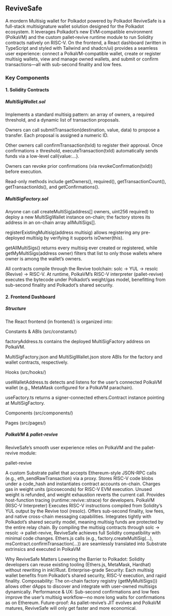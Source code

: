 ## ReviveSafe
A mordern Multisig wallet for Polkadot powered by Polkadot
ReviveSafe is a full-stack multisignature wallet solution designed for the Polkadot ecosystem. It leverages Polkadot’s new EVM‐compatible environment (PolkaVM) and the custom pallet‐revive runtime module to run Solidity contracts natively on RISC-V. On the frontend, a React dashboard (written in TypeScript and styled with Tailwind and shadcn/ui) provides a seamless user experience: connect a PolkaVM-compatible wallet, create or register multisig wallets, view and manage owned wallets, and submit or confirm transactions—all with sub-second finality and low fees.

### Key Components
#### 1. Solidity Contracts
##### MultiSigWallet.sol

Implements a standard multisig pattern: an array of owners, a required threshold, and a dynamic list of transaction proposals.

Owners can call submitTransaction(destination, value, data) to propose a transfer. Each proposal is assigned a numeric ID.

Other owners call confirmTransaction(txId) to register their approval. Once confirmations ≥ threshold, executeTransaction(txId) automatically sends funds via a low-level call{value:…}.

Owners can revoke prior confirmations (via revokeConfirmation(txId)) before execution.

Read-only methods include getOwners(), required(), getTransactionCount(), getTransactionIds(), and getConfirmations().

##### MultiSigFactory.sol

Anyone can call createMultiSig(address[] owners, uint256 required) to deploy a new MultiSigWallet instance on-chain; the factory stores its address in an on-chain array allMultiSigs[].

registerExistingMultisig(address multisig) allows registering any pre-deployed multisig by verifying it supports isOwner(this).

getAllMultiSigs() returns every multisig ever created or registered, while getMyMultiSigs(address owner) filters that list to only those wallets where owner is among the wallet’s owners.

All contracts compile through the Revive toolchain: solc → YUL → resolc (Revive) → RISC-V. At runtime, PolkaVM’s RISC-V interpreter (pallet-revive) executes the bytecode under Polkadot’s weight/gas model, benefitting from sub-second finality and Polkadot’s shared security.

#### 2. Frontend Dashboard
##### Structure

The React frontend (in frontend/) is organized into:

Constants & ABIs (src/constants/)

factoryAddress.ts contains the deployed MultiSigFactory address on PolkaVM.

MultiSigFactory.json and MultiSigWallet.json store ABIs for the factory and wallet contracts, respectively.

Hooks (src/hooks/)

useWalletAddress.ts detects and listens for the user’s connected PolkaVM wallet (e.g., MetaMask configured for a PolkaVM parachain).

useFactory.ts returns a signer-connected ethers.Contract instance pointing at MultiSigFactory.

Components (src/components/)

Pages (src/pages/)


##### PolkaVM & pallet-revive

ReviveSafe’s smooth user experience relies on PolkaVM and the pallet-revive module:

pallet-revive

A custom Substrate pallet that accepts Ethereum-style JSON-RPC calls (e.g., eth_sendRawTransaction) via a proxy.
Stores RISC-V code blobs under a code_hash and instantiates contract accounts on-chain.
Charges gas in weight units (picoseconds) for RISC-V EVM execution. Unused weight is refunded, and weight exhaustion reverts the current call.
Provides host-function tracing (runtime::revive::strace) for developers.
PolkaVM (RISC-V Interpreter)
Executes RISC-V instructions compiled from Solidity’s YUL output by the Revive tool (resolc).
Offers sub-second finality, low fees, and native cross-chain messaging capabilities.
Integrates tightly with Polkadot’s shared security model, meaning multisig funds are protected by the entire relay chain.
By compiling the multisig contracts through solc → resolc → pallet-revive, ReviveSafe achieves full Solidity compatibility with minimal code changes. Ethers.js calls (e.g., factory.createMultiSig(...), msContract.confirmTransaction(...)) are seamlessly translated into Substrate extrinsics and executed in PolkaVM


Why ReviveSafe Matters
Lowering the Barrier to Polkadot: Solidity developers can reuse existing tooling (Ethers.js, MetaMask, Hardhat) without rewriting in ink!/Rust.
Enterprise-grade Security: Each multisig wallet benefits from Polkadot’s shared security, RISC-V execution, and rapid finality.
Composability: The on-chain factory registry (getMyMultiSigs()) allows other dApps to discover and integrate with user-owned multisigs dynamically.
Performance & UX: Sub-second confirmations and low fees improve the user’s multisig workflow—no more long waits for confirmations as on Ethereum.
Future-proof: As pallet-revive’s JIT evolves and PolkaVM matures, ReviveSafe will only get faster and more economical.

